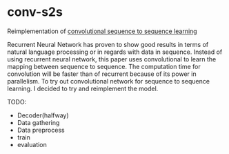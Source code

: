 # conv-s2s

Reimplementation of [convolutional sequence to sequence learning](https://arxiv.org/abs/1705.03122)

Recurrent Neural Network has proven to show good results in terms of natural language processing or in regards with data in sequence. 
Instead of using recurrent neural network, this paper uses convolutional to learn the mapping between sequence to sequence. The computation
time for convolution will be faster than of recurrent because of its power in parallelism. To try out convolutional network for sequence
to sequence learning. I decided to try and reimplement the model.



TODO:
- Decoder(halfway)
- Data gathering
- Data preprocess
- train
- evaluation

